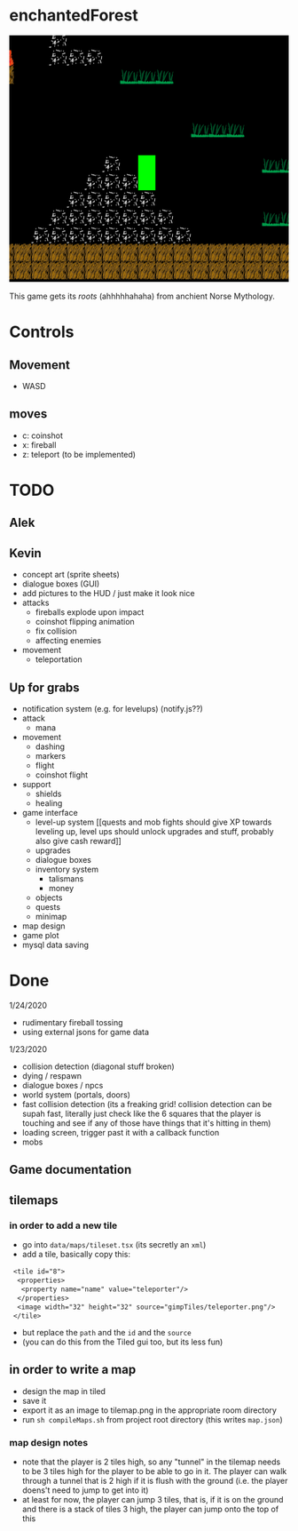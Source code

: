 
# enchantedForest

![Game Play Image](gameplayimg.png)

This game gets its _roots_ (ahhhhhahaha) from anchient Norse Mythology.

# Controls

## Movement
- WASD
## moves
- c: coinshot
- x: fireball
- z: teleport (to be implemented)

# TODO

## Alek

## Kevin
- concept art (sprite sheets)
- dialogue boxes (GUI)
- add pictures to the HUD / just make it look nice
- attacks
  * fireballs explode upon impact
  * coinshot flipping animation
  * fix collision
  * affecting enemies
- movement
  * teleportation

## Up for grabs
- notification system (e.g. for levelups)  (notify.js??)
- attack
  * mana
- movement
  * dashing
  * markers 
  * flight
  * coinshot flight
- support
  * shields
  * healing
- game interface
   * level-up system [[quests and mob fights should give XP towards leveling up, level ups should unlock upgrades and stuff, probably also give cash reward]]
   * upgrades
   * dialogue boxes
   * inventory system
      * talismans
      * money
   * objects
   * quests
   * minimap
- map design
- game plot 
- mysql data saving

# Done 
1/24/2020
- rudimentary fireball tossing
- using external jsons for game data

1/23/2020
- collision detection (diagonal stuff broken)
- dying / respawn
- dialogue boxes / npcs
- world system (portals, doors)
- fast collision detection (its a freaking grid! collision detection can be supah fast, literally just check like the 6 squares that the player is touching and see if any of those have things that it's hitting in them)
- loading screen, trigger past it with a callback function
- mobs 

## Game documentation 

## tilemaps

### in order to add a new tile
- go into `data/maps/tileset.tsx` (its secretly an `xml`)
- add a tile, basically copy this:
```
 <tile id="8">
  <properties>
   <property name="name" value="teleporter"/>
  </properties>
  <image width="32" height="32" source="gimpTiles/teleporter.png"/>
 </tile>
```
- but replace the `path` and the `id` and the `source`
- (you can do this from the Tiled gui too, but its less fun)

## in order to write a map
- design the map in tiled
- save it
- export it as an image to tilemap.png in the appropriate room directory
- run `sh compileMaps.sh` from project root directory (this writes `map.json`)

### map design notes
- note that the player is 2 tiles high, so any "tunnel" in the tilemap needs to be 3 tiles high for the player to be able to go in it. The player can walk through a tunnel that is 2 high if it is flush with the ground (i.e. the player doens't need to jump to get into it)
- at least for now, the player can jump 3 tiles, that is, if it is on the ground and there is a stack of tiles 3 high, the player can jump onto the top of this

